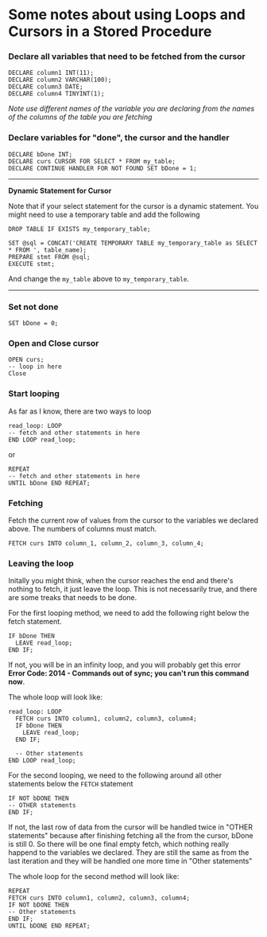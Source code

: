 # Some notes about using Loops and Cursors in a Stored Procedure

### Declare all variables that need to be fetched from the cursor
```
DECLARE column1 INT(11);
DECLARE column2 VARCHAR(100);
DECLARE column3 DATE;
DECLARE column4 TINYINT(1);
```

*Note use different names of the variable you are declaring from the names of the columns of the table you are fetching*

### Declare variables for "done", the cursor and the handler
```
DECLARE bDone INT;
DECLARE curs CURSOR FOR SELECT * FROM my_table;
DECLARE CONTINUE HANDLER FOR NOT FOUND SET bDone = 1;
```
***

**Dynamic Statement for Cursor**

Note that if your select statement for the cursor is a dynamic statement. You might need to use a temporary table and add the following

```
DROP TABLE IF EXISTS my_temporary_table;

SET @sql = CONCAT('CREATE TEMPORARY TABLE my_temporary_table as SELECT * FROM ', table_name);
PREPARE stmt FROM @sql;
EXECUTE stmt;
```

And change the `my_table` above to `my_temporary_table`.
  
***

### Set not done
```
SET bDone = 0;
```

### Open and Close cursor
```
OPEN curs;
-- loop in here
Close
```

### Start looping

As far as I know, there are two ways to loop

```
read_loop: LOOP
-- fetch and other statements in here
END LOOP read_loop;
```
or
```
REPEAT
-- fetch and other statements in here
UNTIL bDone END REPEAT;
```

### Fetching
Fetch the current row of values from the cursor to the variables we declared above. The numbers of columns must match.
```
FETCH curs INTO column_1, column_2, column_3, column_4;
```

### Leaving the loop
Initally you might think, when the cursor reaches the end and there's nothing to fetch, it just leave the loop. This is not necessarily true, and there are some treaks that needs to be done.

For the first looping method, we need to add the following right below the fetch statement.
```
IF bDone THEN
  LEAVE read_loop;
END IF;
```
If not, you will be in an infinity loop, and you will probably get this error **Error Code: 2014 - Commands out of sync; you can't run this command now**.

The whole loop will look like:
```
read_loop: LOOP
  FETCH curs INTO column1, column2, column3, column4;
  IF bDone THEN
    LEAVE read_loop;
  END IF;
  
  -- Other statements
END LOOP read_loop;
```

For the second looping, we need to the following around all other statements below the `FETCH` statement
```
IF NOT bDONE THEN
-- OTHER statements
END IF;
```

If not, the last row of data from the cursor will be handled twice in "OTHER statements" because after finishing fetching all the from the cursor, bDone is still 0. So there will be one final empty fetch, which nothing really happend to the variables we declared. They are still the same as from the last iteration and they will be handled one more time in "Other statements"

The whole loop for the second method will look like:
```
REPEAT
FETCH curs INTO column1, column2, column3, column4;
IF NOT bDONE THEN
-- Other statements
END IF;
UNTIL bDONE END REPEAT;
```


